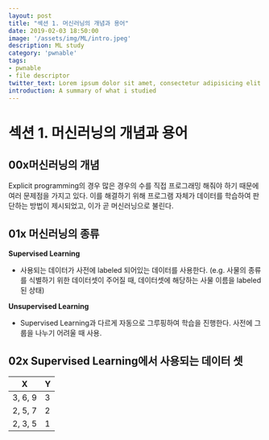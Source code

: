 ```yaml
---
layout: post
title: "섹션 1. 머신러닝의 개념과 용어"
date: 2019-02-03 18:50:00
image: '/assets/img/ML/intro.jpeg'
description: ML study
category: 'pwnable'
tags:
- pwnable
- file descriptor
twitter_text: Lorem ipsum dolor sit amet, consectetur adipisicing elit.
introduction: A summary of what i studied
---
```

# 섹션 1. 머신러닝의 개념과 용어

## 00x머신러닝의 개념

Explicit programming의 경우 많은 경우의 수를 직접 프로그래밍 해줘야 하기 때문에 여러 문제점을 가지고 있다. 이를 해결하기 위해 프로그램 자체가 데이터를 학습하여 판단하는 방법이 제시되었고, 이가 곧 머신러닝으로 불린다.

## 01x 머신러닝의 종류

**Supervised Learning**
 - 사용되는 데이터가 사전에 labeled 되어있는 데이터를 사용한다. (e.g. 사물의 종류를 식별하기 위한 데이터셋이 주어질 때, 데이터셋에 해당하는 사물 이름을 labeled된 상태)

**Unsupervised Learning**
 - Supervised Learning과 다르게 자동으로 그루핑하여 학습을 진행한다. 사전에 그룹을 나누기 어려울 때 사용.

 ## 02x Supervised Learning에서 사용되는 데이터 셋

 X | Y
 ---- | ----
 3, 6, 9 | 3
 2, 5, 7 | 2 
 2, 3, 5 | 1